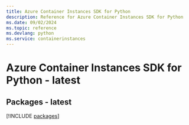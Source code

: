 ```yaml
---
title: Azure Container Instances SDK for Python
description: Reference for Azure Container Instances SDK for Python
ms.date: 09/02/2024
ms.topic: reference
ms.devlang: python
ms.service: containerinstances
---
```

# Azure Container Instances SDK for Python - latest
## Packages - latest
[!INCLUDE [packages](container-instances-index.md)]